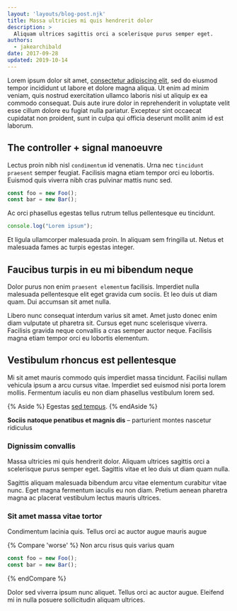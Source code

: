 ```yaml
---
layout: 'layouts/blog-post.njk'
title: Massa ultricies mi quis hendrerit dolor
description: >
  Aliquam ultrices sagittis orci a scelerisque purus semper eget.
authors:
  - jakearchibald
date: 2017-09-28
updated: 2019-10-14
---
```


Lorem ipsum dolor sit amet, [consectetur adipiscing elit](https://developer.chrome.com), sed
do eiusmod tempor incididunt ut labore et dolore magna aliqua. Ut enim ad minim veniam, quis nostrud
exercitation ullamco laboris nisi ut aliquip ex ea commodo consequat. Duis aute irure dolor in
reprehenderit in voluptate velit esse cillum dolore eu fugiat nulla pariatur. Excepteur sint occaecat
cupidatat non proident, sunt in culpa qui officia deserunt mollit anim id est laborum.

## The controller + signal manoeuvre

Lectus proin nibh nisl `condimentum` id venenatis. Urna nec `tincidunt praesent` semper feugiat.
Facilisis magna etiam tempor orci eu lobortis. Euismod quis viverra nibh cras
pulvinar mattis nunc sed.

```js
const foo = new Foo();
const bar = new Bar();
```

Ac orci phasellus egestas tellus rutrum tellus pellentesque eu tincidunt.

```js
console.log("Lorem ipsum");
```

Et ligula ullamcorper malesuada proin. In aliquam sem fringilla ut. Netus et malesuada fames ac
turpis egestas integer.

## Faucibus turpis in eu mi bibendum neque

Dolor purus non enim `praesent elementum` facilisis. Imperdiet nulla malesuada pellentesque elit
eget gravida cum sociis. Et leo duis ut diam quam. Dui accumsan sit amet nulla.

Libero nunc consequat interdum varius sit amet. Amet justo donec enim diam vulputate ut pharetra
sit. Cursus eget nunc scelerisque viverra. Facilisis gravida neque convallis a cras semper
auctor neque. Facilisis magna etiam tempor orci eu lobortis elementum.

## Vestibulum rhoncus est pellentesque

Mi sit amet mauris commodo quis imperdiet massa tincidunt. Facilisi nullam vehicula ipsum a arcu
cursus vitae. Imperdiet sed euismod nisi porta lorem mollis. Fermentum iaculis eu non diam
phasellus vestibulum lorem sed.

{% Aside %}
Egestas [sed tempus](https://developer.chrome.com).
{% endAside %}

**Sociis natoque penatibus et magnis dis** – parturient montes nascetur ridiculus

### Dignissim convallis

Massa ultricies mi quis hendrerit dolor. Aliquam ultrices sagittis orci a scelerisque purus semper
eget. Sagittis vitae et leo duis ut diam quam nulla.

Sagittis aliquam malesuada bibendum arcu vitae elementum curabitur vitae nunc. Eget magna fermentum
iaculis eu non diam. Pretium aenean pharetra magna ac placerat vestibulum lectus mauris ultrices.

### Sit amet massa vitae tortor

Condimentum lacinia quis. Tellus orci ac auctor augue mauris augue

{% Compare 'worse' %}
Non arcu risus quis varius quam

```js
const foo = new Foo();
const bar = new Bar();
```
{% endCompare %}

Dolor sed viverra ipsum nunc aliquet. Tellus orci ac auctor augue. Eleifend mi in nulla posuere
sollicitudin aliquam ultrices.

